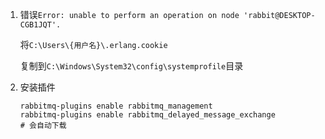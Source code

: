 1. 错误`Error: unable to perform an operation on node 'rabbit@DESKTOP-CGB1JQT'.`

   将`C:\Users\{用户名}\.erlang.cookie`

   复制到`C:\Windows\System32\config\systemprofile`目录

2. 安装插件

   ```
   rabbitmq-plugins enable rabbitmq_management
   rabbitmq-plugins enable rabbitmq_delayed_message_exchange
   # 会自动下载
   ```